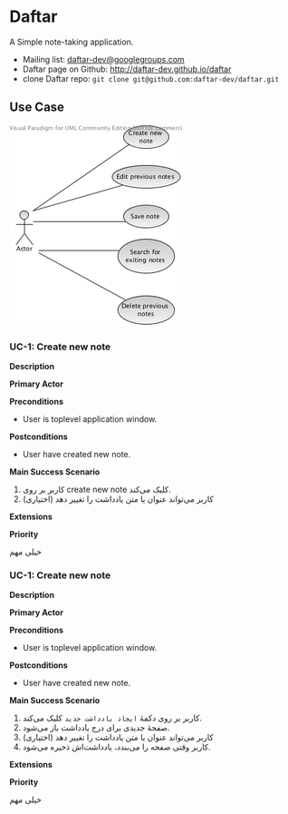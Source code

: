 Daftar
======

A Simple note-taking application.

* Mailing list: daftar-dev@googlegroups.com
* Daftar page on Github: http://daftar-dev.github.io/daftar
* clone Daftar repo: `git clone git@github.com:daftar-dev/daftar.git`

## Use Case
![UseCaseDiagram](usecase.png)

### UC-1: Create new note

**Description**

**Primary Actor**

**Preconditions**
* User is toplevel application window.

**Postconditions**
* User have created new note.

**Main Success Scenario**

1. کاربر بر روی create new note کلیک می‌کند.
2. کاربر می‌تواند عنوان یا متن یادداشت را تغییر دهد (اختیاری)

**Extensions**

**Priority**

خیلی مهم



### UC-1: Create new note

**Description**

**Primary Actor**

**Preconditions**
* User is toplevel application window.

**Postconditions**
* User have created new note.

**Main Success Scenario**

1. کاربر بر روی دکمهٔ `ایجاد یادداشت جدید` کلیک می‌کند.
2. صفحهٔ جدیدی برای درج یادداشت باز می‌شود.
3. کاربر می‌تواند عنوان یا متن یادداشت را تغییر دهد (اختیاری)
4. کاربر وقتی صفحه را می‌بندد، یادداشت‌اش ذخیره می‌شود.

**Extensions**

**Priority**

خیلی مهم

